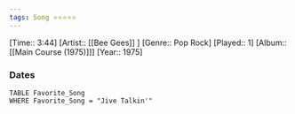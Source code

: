 ```yaml
---
tags: Song ⭐⭐⭐⭐⭐ 
---
```

[Time:: 3:44]
[Artist:: [[Bee Gees]] ]
[Genre:: Pop Rock]
[Played:: 1]
[Album:: [[Main Course (1975)]]]
[Year:: 1975]
### Dates
````dataview
TABLE Favorite_Song
WHERE Favorite_Song = "Jive Talkin'"
````